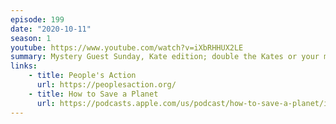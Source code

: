 ```yaml
---
episode: 199
date: "2020-10-11"
season: 1
youtube: https://www.youtube.com/watch?v=iXbRHHUX2LE
summary: Mystery Guest Sunday, Kate edition; double the Kates or your money back
links:
    - title: People's Action
      url: https://peoplesaction.org/
    - title: How to Save a Planet
      url: https://podcasts.apple.com/us/podcast/how-to-save-a-planet/id1525955817?i=1000492414039
---
```

